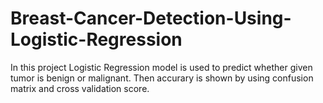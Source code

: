# Breast-Cancer-Detection-Using-Logistic-Regression
In this project Logistic Regression model is used to predict whether given tumor is benign or malignant.
Then accurary is shown by using confusion matrix and cross validation score.

